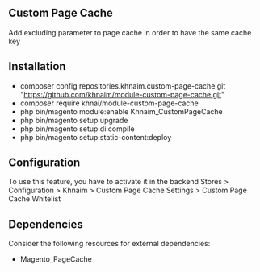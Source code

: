 ## Custom Page Cache
Add excluding parameter to page cache in order to have the same cache key

## Installation
- composer config repositories.khnaim.custom-page-cache git "https://github.com/khnaim/module-custom-page-cache.git"
- composer require khnai/module-custom-page-cache
- php bin/magento module:enable Khnaim_CustomPageCache
- php bin/magento setup:upgrade
- php bin/magento setup:di:compile
- php bin/magento setup:static-content:deploy

## Configuration
To use this feature, you have to activate it in the backend Stores > Configuration > Khnaim > Custom Page Cache Settings > Custom Page Cache Whitelist

## Dependencies
Consider the following resources for external dependencies:
- Magento_PageCache
